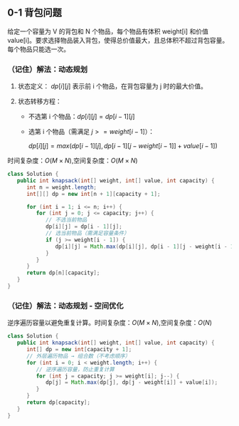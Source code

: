 ## 0-1 背包问题

给定一个容量为 V 的背包和 N 个物品，每个物品有体积 weight[i] 和价值 value[i]。要求选择物品装入背包，使得总价值最大，且总体积不超过背包容量。每个物品只能选一次。

### （记住）解法：动态规划
1. 状态定义： $dp[i][j]$ 表示前 i 个物品，在背包容量为 j 时的最大价值。

2. 状态转移方程：
    - 不选第 i 个物品：$dp[i][j] = dp[i-1][j]$
    - 选第 i 个物品（需满足 $j >= weight[i-1]$）：
      
      $dp[i][j] = max(dp[i-1][j], dp[i-1][j - weight[i-1]] + value[i-1])$

时间复杂度：$O(M \times N)$,空间复杂度：$O(M \times N)$
````java
class Solution {
   public int knapsack(int[] weight, int[] value, int capacity) {
      int n = weight.length;
      int[][] dp = new int[n + 1][capacity + 1];

      for (int i = 1; i <= n; i++) {
         for (int j = 0; j <= capacity; j++) {
            // 不选当前物品
            dp[i][j] = dp[i - 1][j];
            // 选当前物品（需满足容量条件）
            if (j >= weight[i - 1]) {
               dp[i][j] = Math.max(dp[i][j], dp[i - 1][j - weight[i - 1]] + value[i - 1]);
            }
         }
      }
      return dp[n][capacity];
   }
}
````

### （记住）解法：动态规划 - 空间优化
逆序遍历容量以避免重复计算。时间复杂度：$O(M \times N)$,空间复杂度：$O(N)$
````java
class Solution {
   public int knapsack(int[] weight, int[] value, int capacity) {
      int[] dp = new int[capacity + 1];
      // 外层遍历物品 → 组合数（不考虑顺序）
      for (int i = 0; i < weight.length; i++) {
         // 逆序遍历容量，防止重复计算
         for (int j = capacity; j >= weight[i]; j--) {
            dp[j] = Math.max(dp[j], dp[j - weight[i]] + value[i]);
         }
      }
      return dp[capacity];
   }
}
````